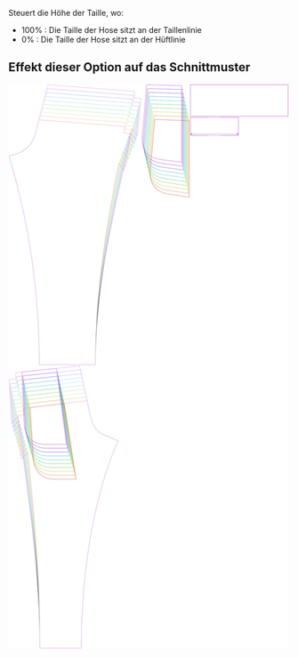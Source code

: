 Steuert die Höhe der Taille, wo:

-   100% : Die Taille der Hose sitzt an der Taillenlinie
-   0% : Die Taille der Hose sitzt an der Hüftlinie

## Effekt dieser Option auf das Schnittmuster

![Dieses Bild zeigt den Effekt dieser Option, indem es mehrere Varianten überlagert, die einen anderen Wert für diese Option haben](paco_waistheight_sample.svg "Effekt dieser Option auf das Schnittmuster")
